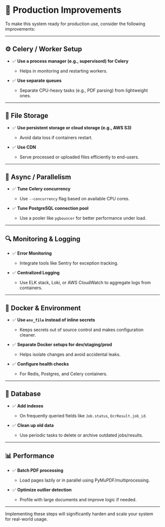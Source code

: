 # 🚀 Production Improvements

To make this system ready for production use, consider the following improvements:

---

## ⚙️ Celery / Worker Setup

* ✅ **Use a process manager (e.g., supervisord) for Celery**

  * Helps in monitoring and restarting workers.

* ✅ **Use separate queues**

  * Separate CPU-heavy tasks (e.g., PDF parsing) from lightweight ones.

---

## 📄 File Storage

* ✅ **Use persistent storage or cloud storage (e.g., AWS S3)**

  * Avoid data loss if containers restart.

* ✅ **Use CDN**

  * Serve processed or uploaded files efficiently to end-users.

---

## 🧵 Async / Parallelism

* ✅ **Tune Celery concurrency**

  * Use `--concurrency` flag based on available CPU cores.

* ✅ **Tune PostgreSQL connection pool**

  * Use a pooler like `pgbouncer` for better performance under load.

---

## 🔍 Monitoring & Logging

* ✅ **Error Monitoring**

  * Integrate tools like Sentry for exception tracking.

* ✅ **Centralized Logging**

  * Use ELK stack, Loki, or AWS CloudWatch to aggregate logs from containers.

---

## 🐳 Docker & Environment

* ✅ **Use `env_file` instead of inline secrets**

  * Keeps secrets out of source control and makes configuration cleaner.

* ✅ **Separate Docker setups for dev/staging/prod**

  * Helps isolate changes and avoid accidental leaks.

* ✅ **Configure health checks**

  * For Redis, Postgres, and Celery containers.

---

## 📂 Database

* ✅ **Add indexes**

  * On frequently queried fields like `Job.status`, `OcrResult.job_id`.

* ✅ **Clean up old data**

  * Use periodic tasks to delete or archive outdated jobs/results.

---

## 📊 Performance

* ✅ **Batch PDF processing**

  * Load pages lazily or in parallel using PyMuPDF/multiprocessing.

* ✅ **Optimize outlier detection**

  * Profile with large documents and improve logic if needed.

---

Implementing these steps will significantly harden and scale your system for real-world usage.
